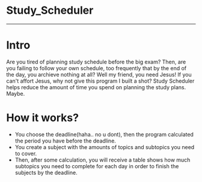# Study_Scheduler
----------------------------
# Intro
Are you tired of planning study schedule before the big exam? Then, are you failing to follow your own schedule, too frequently that by the end of the day, you archieve nothing at all? Well my friend, you need Jesus! If you can't affort Jesus, why not give this program I built a shot? Study Scheduler helps reduce the amount of time you spend on planning the study plans. Maybe.
# How it works? 
- You choose the deadline(haha.. no u dont), then the program calculated the period you have before the deadline.
- You create a subject with the amounts of topics and subtopics you need to cover. 
- Then, after some calculation, you will receive a table shows how much subtopics you need to complete for each day in order to finish the subjects by the deadline.  
